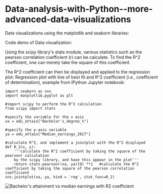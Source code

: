 # Data-analysis-with-Python--more-advanced-data-visualizations
Data visualizations using the matplotlib and seaborn libraries:

Code demo of Data visualization:

Using the scipy library's stats module, various statistics such as the pearson correlation coefficient (r) can be calculate. To find the R^2
coefficient, one can merely take the square of this coefficient. 

The R^2 coefficient can then be displayed and applied to the regression plot:
Regression plot with line of best fit and R^2 coefficient (i.e., coefficient of determination), example from IPython Jupyter notebook:
```
import seaborn as sns
import matplotlib.pyplot as plt

#import scipy to perform the R^2 calculation
from scipy import stats

#specify the variable for the x axis
xa = edu_attain["Bachelor's_degree_%"]

#specify the y-axis variable
ya = edu_attain["Median_earnings_2017"]

#calculate R^2, and implement a jointplot with the R^2 displayed
def R_2(x, y):
    '''calculate the R^2 coefficient by taking the square of the pearsonr calculation
    by the scipy library, and have this appear in the plot'''
    return stats.pearsonr(xa, ya)[0] **2   #calculate the R^2 coefficient by taking the square of the pearson correlation coefficient
sns.jointplot(xa, ya, kind = 'reg', stat_func=R_2)

```
![Bachelor's attainment vs median earnings with R2 coefficient](https://user-images.githubusercontent.com/35751364/55039148-50e58b00-4fe0-11e9-8744-8d264b515aad.png)

      
